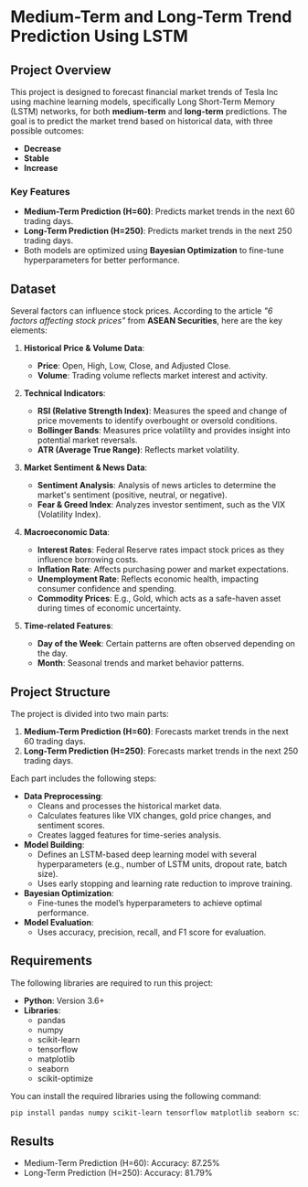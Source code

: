 # Medium-Term and Long-Term Trend Prediction Using LSTM

## Project Overview

This project is designed to forecast financial market trends of Tesla Inc using machine learning models, specifically Long Short-Term Memory (LSTM) networks, for both **medium-term** and **long-term** predictions. The goal is to predict the market trend based on historical data, with three possible outcomes: 

- **Decrease**
- **Stable**
- **Increase**

### Key Features

- **Medium-Term Prediction (H=60)**: Predicts market trends in the next 60 trading days.
- **Long-Term Prediction (H=250)**: Predicts market trends in the next 250 trading days.
- Both models are optimized using **Bayesian Optimization** to fine-tune hyperparameters for better performance.

## Dataset

Several factors can influence stock prices. According to the article *"6 factors affecting stock prices"* from **ASEAN Securities**, here are the key elements:

1. **Historical Price & Volume Data**: 
   - **Price**: Open, High, Low, Close, and Adjusted Close.
   - **Volume**: Trading volume reflects market interest and activity.

2. **Technical Indicators**:
   - **RSI (Relative Strength Index)**: Measures the speed and change of price movements to identify overbought or oversold conditions.
   - **Bollinger Bands**: Measures price volatility and provides insight into potential market reversals.
   - **ATR (Average True Range)**: Reflects market volatility.
  
3. **Market Sentiment & News Data**:
   - **Sentiment Analysis**: Analysis of news articles to determine the market's sentiment (positive, neutral, or negative).
   - **Fear & Greed Index**: Analyzes investor sentiment, such as the VIX (Volatility Index).
   
4. **Macroeconomic Data**:
   - **Interest Rates**: Federal Reserve rates impact stock prices as they influence borrowing costs.
   - **Inflation Rate**: Affects purchasing power and market expectations.
   - **Unemployment Rate**: Reflects economic health, impacting consumer confidence and spending.
   - **Commodity Prices**: E.g., Gold, which acts as a safe-haven asset during times of economic uncertainty.

5. **Time-related Features**:
   - **Day of the Week**: Certain patterns are often observed depending on the day.
   - **Month**: Seasonal trends and market behavior patterns.

## Project Structure

The project is divided into two main parts:
1. **Medium-Term Prediction (H=60)**: Forecasts market trends in the next 60 trading days.
2. **Long-Term Prediction (H=250)**: Forecasts market trends in the next 250 trading days.

Each part includes the following steps:
- **Data Preprocessing**: 
  - Cleans and processes the historical market data.
  - Calculates features like VIX changes, gold price changes, and sentiment scores.
  - Creates lagged features for time-series analysis.
- **Model Building**: 
  - Defines an LSTM-based deep learning model with several hyperparameters (e.g., number of LSTM units, dropout rate, batch size).
  - Uses early stopping and learning rate reduction to improve training.
- **Bayesian Optimization**: 
  - Fine-tunes the model’s hyperparameters to achieve optimal performance.
- **Model Evaluation**: 
  - Uses accuracy, precision, recall, and F1 score for evaluation.

## Requirements

The following libraries are required to run this project:

- **Python**: Version 3.6+
- **Libraries**:
  - pandas
  - numpy
  - scikit-learn
  - tensorflow
  - matplotlib
  - seaborn
  - scikit-optimize

You can install the required libraries using the following command:

```bash
pip install pandas numpy scikit-learn tensorflow matplotlib seaborn scikit-optimize
```
## Results
- Medium-Term Prediction (H=60): Accuracy: 87.25%
- Long-Term Prediction (H=250): Accuracy: 81.79%